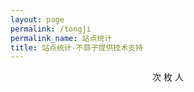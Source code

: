 ```yaml
---
layout: page
permalink: /tongji
permalink_name: 站点统计
title: 站点统计-不蒜子提供技术支持
---
```

<script src='https://cdn.jsdelivr.net/npm/busuanzi@2.3.0' async="async"></script>
<script src="https://cdn.jsdelivr.net/npm/@fortawesome/fontawesome-free@5.15.3/js/all.min.js" async="async"></script>
<center>
<div>
  <i class="fa fa-eye" style="color:#ffffff;"></i><span id="busuanzi_value_page_pv"><i class="fas fa-spinner fa-pulse" style="color:#ffffff;"></i></span>次
  <i class="fa fa-paw" style="color:#ffffff;"></i><span id="busuanzi_value_site_pv"><i class="fas fa-spinner fa-pulse" style="color:#ffffff;"></i></span>枚
  <i class="fa fa-group" style="color:#ffffff;"></i><s<span id="busuanzi_value_site_uv"><i class="fas fa-spinner fa-pulse" style="color:#ffffff;"></i></span>人
</div>
</center>
